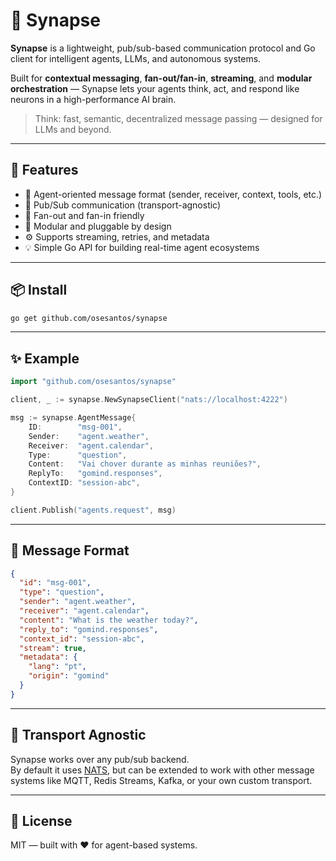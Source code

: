 # 🧠 Synapse

**Synapse** is a lightweight, pub/sub-based communication protocol and Go client for intelligent agents, LLMs, and autonomous systems.

Built for **contextual messaging**, **fan-out/fan-in**, **streaming**, and **modular orchestration** — Synapse lets your agents think, act, and respond like neurons in a high-performance AI brain.

> Think: fast, semantic, decentralized message passing — designed for LLMs and beyond.

---

## 🚀 Features

- 🧠 Agent-oriented message format (sender, receiver, context, tools, etc.)
- 📡 Pub/Sub communication (transport-agnostic)
- 🔁 Fan-out and fan-in friendly
- 🧩 Modular and pluggable by design
- ⚙️ Supports streaming, retries, and metadata
- 💡 Simple Go API for building real-time agent ecosystems

---

## 📦 Install

```bash
go get github.com/osesantos/synapse
```

---

## ✨ Example

```go
import "github.com/osesantos/synapse"

client, _ := synapse.NewSynapseClient("nats://localhost:4222")

msg := synapse.AgentMessage{
    ID:        "msg-001",
    Sender:    "agent.weather",
    Receiver:  "agent.calendar",
    Type:      "question",
    Content:   "Vai chover durante as minhas reuniões?",
    ReplyTo:   "gomind.responses",
    ContextID: "session-abc",
}

client.Publish("agents.request", msg)
```

---

## 🧠 Message Format

```json
{
  "id": "msg-001",
  "type": "question",
  "sender": "agent.weather",
  "receiver": "agent.calendar",
  "content": "What is the weather today?",
  "reply_to": "gomind.responses",
  "context_id": "session-abc",
  "stream": true,
  "metadata": {
    "lang": "pt",
    "origin": "gomind"
  }
}
```

---

## 🔌 Transport Agnostic

Synapse works over any pub/sub backend.  
By default it uses [NATS](https://nats.io), but can be extended to work with other message systems like MQTT, Redis Streams, Kafka, or your own custom transport.

---

## 💬 License

MIT — built with ❤️ for agent-based systems.

